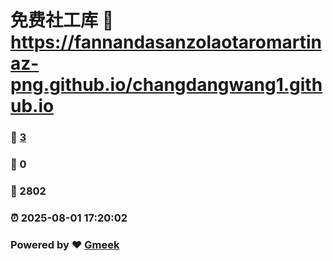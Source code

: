# 免费社工库 :link: https://fannandasanzolaotaromartinaz-png.github.io/changdangwang1.github.io 
### :page_facing_up: [3](https://fannandasanzolaotaromartinaz-png.github.io/changdangwang1.github.io/tag.html) 
### :speech_balloon: 0 
### :hibiscus: 2802 
### :alarm_clock: 2025-08-01 17:20:02 
### Powered by :heart: [Gmeek](https://github.com/Meekdai/Gmeek)
